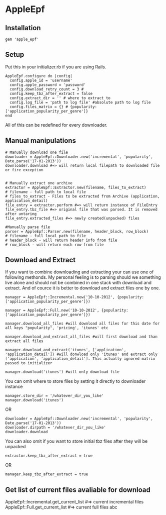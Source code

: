 # AppleEpf

## Installation

    gem 'apple_epf'

## Setup

  Put this in your initializer.rb if you are using Rails.

    AppleEpf.configure do |config|
      config.apple_id = 'username'
      config.apple_password = 'password'
      config.download_retry_count = 3 #
      config.keep_tbz_after_extract = false
      config.extract_dir = '' # where to extract to
      config.log_file = 'path to log file' #absolute path to log file
      config.files_matrix = {} # {popularity: ['application_popularity_per_genre']}
    end

  All of this can be redefined for every downloader.

## Manual manipulations

    # Manually download one file
    downloader = AppleEpf::Downloader.new('incremental', 'popularity', Date.parse('17-01-2013'))
    downloader.download #=> will return local filepath to downloaded file or fire exception


    # Manually extract one archive
    extractor = AppleEpf::Extractor.new(filename, files_to_extract)
    # filename - full path to local file
    # files_to_extract - Files to be extracted from Archive (application, application_detail)
    file_entry = extractor.perform #=> will return instance of FileEntry
    file_entry.tbz_file #=> original file that was parsed. It is removed after untaring
    file_entry.extracted_files #=> newly created(unpacked) files

    #Manually parse file
    parser = AppleEpf::Parser.new(filename, header_block, row_block)
    # filename - full local path to file
    # header_block - will return header info from file
    # row_block - will return each row from file

## Download and Extract
  If you want to combine downloading and extracting your can use one of following
  methonds. My personal feeling is to parsing should we something live alone and should not be combined in one stack with download and extract. And of cource it is better to download and extract files one by one.

    manager = AppleEpf::Incremental.new('10-10-2012', {popularity: ['application_popularity_per_genre']})

    manager = AppleEpf::Full.new('10-10-2012', {popularity: ['application_popularity_per_genre']})

    manager.download_all_files #will download all files for this date for all keys "popularity", 'pricing', 'itunes' etc

    manager.download_and_extract_all_files #will first download and than extract all files

    manager.download_and_extract('itunes', ['application', 'application_detail']) #will donwload only 'itunes' and extract only ['application', 'application_detail']. This actually ignored matrix passed to initializer

    manager.download('itunes') #will only download file

  You can omit where to store files by setting it directly to downloader instance

    manager.store_dir = '/whatever_dir_you_like'
    manager.download('itunes')

  OR

    downloader = AppleEpf::Downloader.new('incremental', 'popularity', Date.parse('17-01-2013'))
    downloader.dirpath = '/whatever_dir_you_like'
    downloader.download

  You can also omit if you want to store initial tbz files after they will be unpacked

    extractor.keep_tbz_after_extract = true

  OR

    manager.keep_tbz_after_extract = true


## Get list of current files avaliable for download

  AppleEpf::Incremental.get_current_list #=> current incremental files
  AppleEpf::Full.get_current_list #=> current full files
abc
